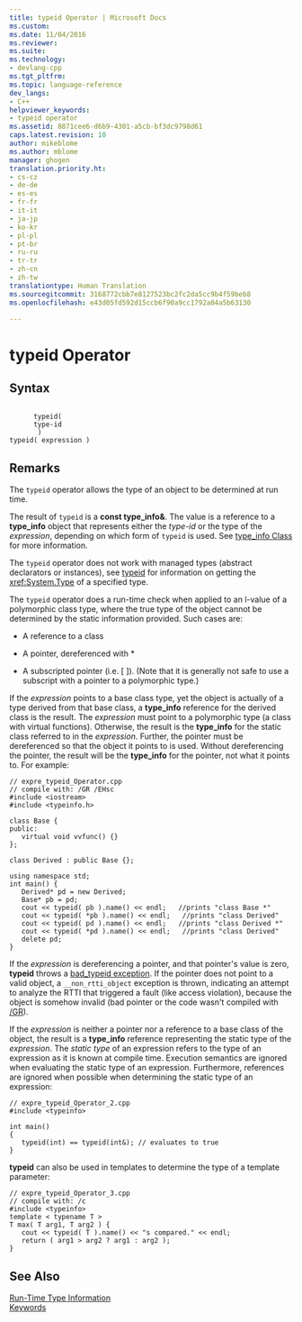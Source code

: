 ```yaml
---
title: typeid Operator | Microsoft Docs
ms.custom: 
ms.date: 11/04/2016
ms.reviewer: 
ms.suite: 
ms.technology:
- devlang-cpp
ms.tgt_pltfrm: 
ms.topic: language-reference
dev_langs:
- C++
helpviewer_keywords:
- typeid operator
ms.assetid: 8871cee6-d6b9-4301-a5cb-bf3dc9798d61
caps.latest.revision: 10
author: mikeblome
ms.author: mblome
manager: ghogen
translation.priority.ht:
- cs-cz
- de-de
- es-es
- fr-fr
- it-it
- ja-jp
- ko-kr
- pl-pl
- pt-br
- ru-ru
- tr-tr
- zh-cn
- zh-tw
translationtype: Human Translation
ms.sourcegitcommit: 3168772cbb7e8127523bc2fc2da5cc9b4f59beb8
ms.openlocfilehash: e43d05fd592d15ccb6f90a9cc1792a04a5b63130

---
```

# typeid Operator
## Syntax  
  
```  
  
      typeid(   
      type-id  
       )  
typeid( expression )  
```  
  
## Remarks  
 The `typeid` operator allows the type of an object to be determined at run time.  
  
 The result of `typeid` is a **const type_info&**. The value is a reference to a **type_info** object that represents either the *type-id* or the type of the *expression*, depending on which form of `typeid` is used. See [type_info Class](../cpp/type-info-class.md) for more information.  
  
 The `typeid` operator  does not work with managed types (abstract declarators or instances), see [typeid](../windows/typeid-cpp-component-extensions.md) for information on getting the <xref:System.Type> of a specified type.  
  
 The `typeid` operator does a run-time check when applied to an l-value of a polymorphic class type, where the true type of the object cannot be determined by the static information provided. Such cases are:  
  
-   A reference to a class  
  
-   A pointer, dereferenced with *  
  
-   A subscripted pointer (i.e. [ ]). (Note that it is generally not safe to use a subscript with a pointer to a polymorphic type.)  
  
 If the *expression* points to a base class type, yet the object is actually of a type derived from that base class, a **type_info** reference for the derived class is the result. The *expression* must point to a polymorphic type (a class with virtual functions). Otherwise, the result is the **type_info** for the static class referred to in the *expression*. Further, the pointer must be dereferenced so that the object it points to is used. Without dereferencing the pointer, the result will be the **type_info** for the pointer, not what it points to. For example:  
  
```  
// expre_typeid_Operator.cpp  
// compile with: /GR /EHsc  
#include <iostream>  
#include <typeinfo.h>  
  
class Base {  
public:  
   virtual void vvfunc() {}  
};  
  
class Derived : public Base {};  
  
using namespace std;  
int main() {  
   Derived* pd = new Derived;  
   Base* pb = pd;  
   cout << typeid( pb ).name() << endl;   //prints "class Base *"  
   cout << typeid( *pb ).name() << endl;   //prints "class Derived"  
   cout << typeid( pd ).name() << endl;   //prints "class Derived *"  
   cout << typeid( *pd ).name() << endl;   //prints "class Derived"  
   delete pd;  
}  
```  
  
 If the *expression* is dereferencing a pointer, and that pointer's value is zero, **typeid** throws a [bad_typeid exception](../cpp/bad-typeid-exception.md). If the pointer does not point to a valid object, a `__non_rtti_object` exception is thrown, indicating an attempt to analyze the RTTI that triggered a fault (like access violation), because the object is somehow invalid (bad pointer or the code wasn't compiled with [/GR](../build/reference/gr-enable-run-time-type-information.md)).  
  
 If the *expression* is neither a pointer nor a reference to a base class of the object, the result is a **type_info** reference representing the static type of the *expression*. The *static type* of an expression refers to the type of an expression as it is known at compile time. Execution semantics are ignored when evaluating the static type of an expression. Furthermore, references are ignored when possible when determining the static type of an expression:  
  
```  
// expre_typeid_Operator_2.cpp  
#include <typeinfo>  
  
int main()  
{  
   typeid(int) == typeid(int&); // evaluates to true  
}  
```  
  
 **typeid** can also be used in templates to determine the type of a template parameter:  
  
```  
// expre_typeid_Operator_3.cpp  
// compile with: /c  
#include <typeinfo>  
template < typename T >   
T max( T arg1, T arg2 ) {  
   cout << typeid( T ).name() << "s compared." << endl;  
   return ( arg1 > arg2 ? arg1 : arg2 );  
}  
```  
  
## See Also  
 [Run-Time Type Information](../cpp/run-time-type-information.md)   
 [Keywords](../cpp/keywords-cpp.md)


<!--HONumber=Jan17_HO1-->


